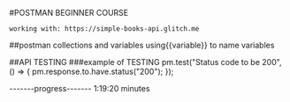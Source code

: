 #POSTMAN BEGINNER COURSE

    working with: https://simple-books-api.glitch.me  

##postman collections and variables
using{{variable}} to name variables

##API TESTING
###example of TESTING
pm.test("Status code to be 200", () => {
    pm.response.to.have.status("200");
});


-------progress-------
1:19:20 minutes